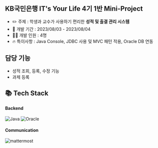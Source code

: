 ## KB국민은행 IT's Your Life 4기 1반 Mini-Project
- ✏️ 주제 : 학생과 교수가 사용하기 편리한 **성적 및 출결 관리 시스템**
- 📆 개발 기간 : 2023/08/03 - 2023/08/04
- 👨‍💻 개발 인원 : 4명
- 🔥 특이사항 : Java Console, JDBC 사용 및 MVC 패턴 적용, Oracle DB 연동

## 담당 기능
- 성적 조회, 등록, 수정 기능
- 과제 등록

## 📚 Tech Stack
#### Backend
<p>
  <img alt="Java" src="https://img.shields.io/badge/Java-007396?style=for-the-badge&logo=openJDK&logoColor=white"/>
  <img alt="Oracle" src="https://img.shields.io/badge/ORACLE-F80000.svg?&style=for-the-badge&logo=Oracle&logoColor=white"/>
</p>

#### Communication
<p>
  <img alt="mattermost" src ="https://img.shields.io/badge/mattermost-0058CC.svg?&style=for-the-badge&logo=mattermost&logoColor=white"/>
</p>
